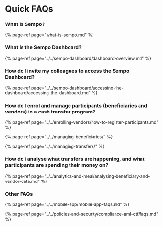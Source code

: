 # Quick FAQs

### What is Sempo?

{% page-ref page="what-is-sempo.md" %}

### What is the Sempo Dashboard?

{% page-ref page="../../sempo-dashboard/dashboard-overview.md" %}

### How do I invite my colleagues to access the Sempo Dashboard?

{% page-ref page="../../sempo-dashboard/accessing-the-dashboard/accessing-the-dashboard.md" %}

### How do I enrol and manage participants \(beneficiaries and vendors\) in a cash transfer program?

{% page-ref page="../../enrolling-vendors/how-to-register-participants.md" %}

{% page-ref page="../../managing-beneficiaries/" %}

{% page-ref page="../../managing-transfers/" %}

### How do I analyse what transfers are happening, and what participants are spending their money on?

{% page-ref page="../../analytics-and-meal/analysing-beneficiary-and-vendor-data.md" %}



### Other FAQs

{% page-ref page="../../mobile-app/mobile-app-faqs.md" %}

{% page-ref page="../../policies-and-security/compliance-aml-ctf/faqs.md" %}



